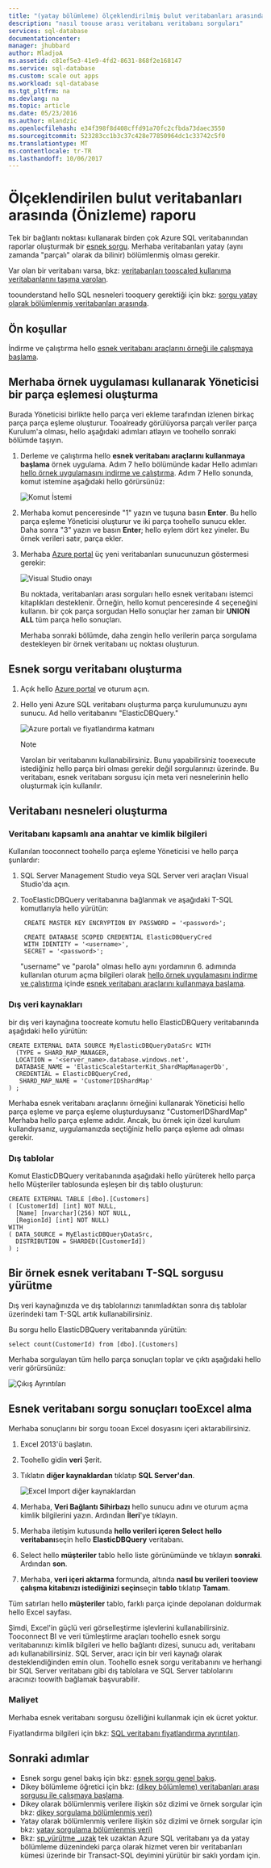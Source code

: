 ```yaml
---
title: "(yatay bölümleme) ölçeklendirilmiş bulut veritabanları arasında aaaReport | Microsoft Docs"
description: "nasıl toouse arası veritabanı veritabanı sorguları"
services: sql-database
documentationcenter: 
manager: jhubbard
author: MladjoA
ms.assetid: c81ef5e3-41e9-4fd2-8631-868f2e168147
ms.service: sql-database
ms.custom: scale out apps
ms.workload: sql-database
ms.tgt_pltfrm: na
ms.devlang: na
ms.topic: article
ms.date: 05/23/2016
ms.author: mlandzic
ms.openlocfilehash: e34f398f8d408cffd91a70fc2cfbda73daec3550
ms.sourcegitcommit: 523283cc1b3c37c428e77850964dc1c33742c5f0
ms.translationtype: MT
ms.contentlocale: tr-TR
ms.lasthandoff: 10/06/2017
---
```

# <a name="report-across-scaled-out-cloud-databases-preview"></a>Ölçeklendirilen bulut veritabanları arasında (Önizleme) raporu
Tek bir bağlantı noktası kullanarak birden çok Azure SQL veritabanından raporlar oluşturmak bir [esnek sorgu](sql-database-elastic-query-overview.md). Merhaba veritabanları yatay (aynı zamanda "parçalı" olarak da bilinir) bölümlenmiş olması gerekir.

Var olan bir veritabanı varsa, bkz: [veritabanları tooscaled kullanıma veritabanlarını taşıma varolan](sql-database-elastic-convert-to-use-elastic-tools.md).

toounderstand hello SQL nesneleri tooquery gerektiği için bkz: [sorgu yatay olarak bölümlenmiş veritabanları arasında](sql-database-elastic-query-horizontal-partitioning.md).

## <a name="prerequisites"></a>Ön koşullar
İndirme ve çalıştırma hello [esnek veritabanı araçlarını örneği ile çalışmaya başlama](sql-database-elastic-scale-get-started.md).

## <a name="create-a-shard-map-manager-using-hello-sample-app"></a>Merhaba örnek uygulaması kullanarak Yöneticisi bir parça eşlemesi oluşturma
Burada Yöneticisi birlikte hello parça veri ekleme tarafından izlenen birkaç parça parça eşleme oluşturur. Tooalready görülüyorsa parçalı veriler parça Kurulum'a olması, hello aşağıdaki adımları atlayın ve toohello sonraki bölümde taşıyın.

1. Derleme ve çalıştırma hello **esnek veritabanı araçlarını kullanmaya başlama** örnek uygulama. Adım 7 hello bölümünde kadar Hello adımları [hello örnek uygulamasını indirme ve çalıştırma](sql-database-elastic-scale-get-started.md#download-and-run-the-sample-app). Adım 7 Hello sonunda, komut istemine aşağıdaki hello görürsünüz:

    ![Komut İstemi][1]
2. Merhaba komut penceresinde "1" yazın ve tuşuna basın **Enter**. Bu hello parça eşleme Yöneticisi oluşturur ve iki parça toohello sunucu ekler. Daha sonra "3" yazın ve basın **Enter**; hello eylem dört kez yineler. Bu örnek verileri satır, parça ekler.
3. Merhaba [Azure portal](https://portal.azure.com) üç yeni veritabanları sunucunuzun göstermesi gerekir:

   ![Visual Studio onayı][2]

   Bu noktada, veritabanları arası sorguları hello esnek veritabanı istemci kitaplıkları desteklenir. Örneğin, hello komut penceresinde 4 seçeneğini kullanın. bir çok parça sorgudan Hello sonuçlar her zaman bir **UNION ALL** tüm parça hello sonuçları.

   Merhaba sonraki bölümde, daha zengin hello verilerin parça sorgulama destekleyen bir örnek veritabanı uç noktası oluşturun.

## <a name="create-an-elastic-query-database"></a>Esnek sorgu veritabanı oluşturma
1. Açık hello [Azure portal](https://portal.azure.com) ve oturum açın.
2. Hello yeni Azure SQL veritabanı oluşturma parça kurulumunuzu aynı sunucu. Ad hello veritabanını "ElasticDBQuery."

    ![Azure portalı ve fiyatlandırma katmanı][3]

    > [!NOTE]
    > Varolan bir veritabanını kullanabilirsiniz. Bunu yapabilirsiniz tooexecute istediğiniz hello parça biri olması gerekir değil sorgularınızı üzerinde. Bu veritabanı, esnek veritabanı sorgusu için meta veri nesnelerinin hello oluşturmak için kullanılır.
    >

## <a name="create-database-objects"></a>Veritabanı nesneleri oluşturma
### <a name="database-scoped-master-key-and-credentials"></a>Veritabanı kapsamlı ana anahtar ve kimlik bilgileri
Kullanılan tooconnect toohello parça eşleme Yöneticisi ve hello parça şunlardır:

1. SQL Server Management Studio veya SQL Server veri araçları Visual Studio'da açın.
2. TooElasticDBQuery veritabanına bağlanmak ve aşağıdaki T-SQL komutlarıyla hello yürütün:

        CREATE MASTER KEY ENCRYPTION BY PASSWORD = '<password>';

        CREATE DATABASE SCOPED CREDENTIAL ElasticDBQueryCred
        WITH IDENTITY = '<username>',
        SECRET = '<password>';

    "username" ve "parola" olması hello aynı yordamının 6. adımında kullanılan oturum açma bilgileri olarak [hello örnek uygulamasını indirme ve çalıştırma](sql-database-elastic-scale-get-started.md#download-and-run-the-sample-app) içinde [esnek veritabanı araçlarını kullanmaya başlama](sql-database-elastic-scale-get-started.md).

### <a name="external-data-sources"></a>Dış veri kaynakları
bir dış veri kaynağına toocreate komutu hello ElasticDBQuery veritabanında aşağıdaki hello yürütün:

    CREATE EXTERNAL DATA SOURCE MyElasticDBQueryDataSrc WITH
      (TYPE = SHARD_MAP_MANAGER,
      LOCATION = '<server_name>.database.windows.net',
      DATABASE_NAME = 'ElasticScaleStarterKit_ShardMapManagerDb',
      CREDENTIAL = ElasticDBQueryCred,
       SHARD_MAP_NAME = 'CustomerIDShardMap'
    ) ;

 Merhaba esnek veritabanı araçlarını örneğini kullanarak Yöneticisi hello parça eşleme ve parça eşleme oluşturduysanız "CustomerIDShardMap" Merhaba hello parça eşleme adıdır. Ancak, bu örnek için özel kurulum kullandıysanız, uygulamanızda seçtiğiniz hello parça eşleme adı olması gerekir.

### <a name="external-tables"></a>Dış tablolar
Komut ElasticDBQuery veritabanında aşağıdaki hello yürüterek hello parça hello Müşteriler tablosunda eşleşen bir dış tablo oluşturun:

    CREATE EXTERNAL TABLE [dbo].[Customers]
    ( [CustomerId] [int] NOT NULL,
      [Name] [nvarchar](256) NOT NULL,
      [RegionId] [int] NOT NULL)
    WITH
    ( DATA_SOURCE = MyElasticDBQueryDataSrc,
      DISTRIBUTION = SHARDED([CustomerId])
    ) ;

## <a name="execute-a-sample-elastic-database-t-sql-query"></a>Bir örnek esnek veritabanı T-SQL sorgusu yürütme
Dış veri kaynağınızda ve dış tablolarınızı tanımladıktan sonra dış tablolar üzerindeki tam T-SQL artık kullanabilirsiniz.

Bu sorgu hello ElasticDBQuery veritabanında yürütün:

    select count(CustomerId) from [dbo].[Customers]

Merhaba sorgulayan tüm hello parça sonuçları toplar ve çıktı aşağıdaki hello verir görürsünüz:

![Çıkış Ayrıntıları][4]

## <a name="import-elastic-database-query-results-tooexcel"></a>Esnek veritabanı sorgu sonuçları tooExcel alma
 Merhaba sonuçlarını bir sorgu tooan Excel dosyasını içeri aktarabilirsiniz.

1. Excel 2013'ü başlatın.
2. Toohello gidin **veri** Şerit.
3. Tıklatın **diğer kaynaklardan** tıklatıp **SQL Server'dan**.

   ![Excel Import diğer kaynaklardan][5]
4. Merhaba, **Veri Bağlantı Sihirbazı** hello sunucu adını ve oturum açma kimlik bilgilerini yazın. Ardından **İleri**'ye tıklayın.
5. Merhaba iletişim kutusunda **hello verileri içeren Select hello veritabanı**seçin hello **ElasticDBQuery** veritabanı.
6. Select hello **müşteriler** tablo hello liste görünümünde ve tıklayın **sonraki**. Ardından **son**.
7. Merhaba, **veri içeri aktarma** formunda, altında **nasıl bu verileri tooview çalışma kitabınızı istediğinizi seçin**seçin **tablo** tıklatıp **Tamam**.

Tüm satırları hello **müşteriler** tablo, farklı parça içinde depolanan doldurmak hello Excel sayfası.

Şimdi, Excel'in güçlü veri görselleştirme işlevlerini kullanabilirsiniz. Tooconnect BI ve veri tümleştirme araçları toohello esnek sorgu veritabanınızı kimlik bilgileri ve hello bağlantı dizesi, sunucu adı, veritabanı adı kullanabilirsiniz. SQL Server, aracı için bir veri kaynağı olarak desteklendiğinden emin olun. Toohello esnek sorgu veritabanını ve herhangi bir SQL Server veritabanı gibi dış tablolara ve SQL Server tablolarını aracınızı toowith bağlamak başvurabilir.

### <a name="cost"></a>Maliyet
Merhaba esnek veritabanı sorgusu özelliğini kullanmak için ek ücret yoktur.

Fiyatlandırma bilgileri için bkz: [SQL veritabanı fiyatlandırma ayrıntıları](https://azure.microsoft.com/pricing/details/sql-database/).

## <a name="next-steps"></a>Sonraki adımlar

* Esnek sorgu genel bakış için bkz: [esnek sorgu genel bakış](sql-database-elastic-query-overview.md).
* Dikey bölümleme öğretici için bkz: [(dikey bölümleme) veritabanları arası sorgusu ile çalışmaya başlama](sql-database-elastic-query-getting-started-vertical.md).
* Dikey olarak bölümlenmiş verilere ilişkin söz dizimi ve örnek sorgular için bkz: [dikey sorgulama bölümlenmiş veri)](sql-database-elastic-query-vertical-partitioning.md)
* Yatay olarak bölümlenmiş verilere ilişkin söz dizimi ve örnek sorgular için bkz: [yatay sorgulama bölümlenmiş veri)](sql-database-elastic-query-horizontal-partitioning.md)
* Bkz: [sp\_yürütme \_uzak](https://msdn.microsoft.com/library/mt703714) tek uzaktan Azure SQL veritabanı ya da yatay bölümleme düzenindeki parça olarak hizmet veren bir veritabanları kümesi üzerinde bir Transact-SQL deyimini yürütür bir saklı yordam için.


<!--Image references-->
[1]: ./media/sql-database-elastic-query-getting-started/cmd-prompt.png
[2]: ./media/sql-database-elastic-query-getting-started/portal.png
[3]: ./media/sql-database-elastic-query-getting-started/tiers.png
[4]: ./media/sql-database-elastic-query-getting-started/details.png
[5]: ./media/sql-database-elastic-query-getting-started/exel-sources.png
<!--anchors-->
